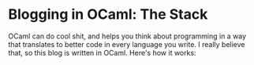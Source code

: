 # Blogging in OCaml: The Stack

OCaml can do cool shit, and helps you think about programming in a way that
translates to better code in every language you write. I really believe that, so
this blog is written in OCaml. Here's how it works:
